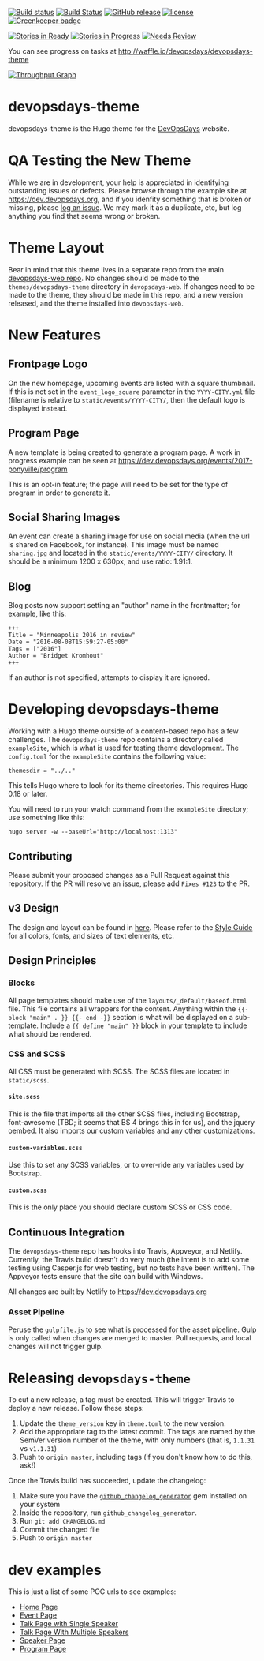 [![Build status](https://ci.appveyor.com/api/projects/status/2cemxawbx0vtrt8e/branch/master?svg=true)](https://ci.appveyor.com/project/DevOpsDays/devopsdays-theme/branch/master)
[![Build Status](https://travis-ci.org/devopsdays/devopsdays-theme.svg?branch=master)](https://travis-ci.org/devopsdays/devopsdays-theme)
[![GitHub release](https://img.shields.io/github/release/devopsdays/devopsdays-theme.svg)](https://github.com/qubyte/rubidium/releases)
[![license](https://img.shields.io/github/license/devopsdays/devopsdays-theme.svg)]()
[![Greenkeeper badge](https://badges.greenkeeper.io/devopsdays/devopsdays-theme.svg)](https://greenkeeper.io/)

[![Stories in Ready](https://badge.waffle.io/devopsdays/devopsdays-theme.svg?label=ready&title=Ready)](http://waffle.io/devopsdays/devopsdays-theme) [![Stories in Progress](https://badge.waffle.io/devopsdays/devopsdays-theme.svg?label=in%progress&title=In%20Progress)](http://waffle.io/devopsdays/devopsdays-theme) [![Needs Review](https://badge.waffle.io/devopsdays/devopsdays-theme.svg?label=needs-review&title=Needs%20Review)](http://waffle.io/devopsdays/devopsdays-theme)

You can see progress on tasks at http://waffle.io/devopsdays/devopsdays-theme

[![Throughput Graph](https://graphs.waffle.io/devopsdays/devopsdays-theme/throughput.svg)](https://waffle.io/devopsdays/devopsdays-theme/metrics)

# devopsdays-theme

devopsdays-theme is the Hugo theme for the [DevOpsDays](https://www.devopsdays.org) website.

# QA Testing the New Theme
While we are in development, your help is appreciated in identifying outstanding issues or defects. Please browse through the example site at https://dev.devopsdays.org, and if you idenfity something that is broken or missing, please [log an issue](https://github.com/devopsdays/devopsdays-theme/issues). We may mark it as a duplicate, etc, but log anything you find that seems wrong or broken.

# Theme Layout
Bear in mind that this theme lives in a separate repo from the main [devopsdays-web repo](https://github.com/devopsdays/devopsdays-web). No changes should be made to the `themes/devopsdays-theme` directory in `devopsdays-web`. If changes need to be made to the theme, they should be made in this repo, and a new version released, and the theme installed into `devopsdays-web`.

# New Features

## Frontpage Logo

On the new homepage, upcoming events are listed with a square thumbnail. If this is not set in the `event_logo_square` parameter in the `YYYY-CITY.yml` file (filename is relative to `static/events/YYYY-CITY/`, then the default logo is displayed instead.

## Program Page
A new template is being created to generate a program page. A work in progress example can be seen at https://dev.devopsdays.org/events/2017-ponyville/program

This is an opt-in feature; the page will need to be set for the type of program in order to generate it.

## Social Sharing Images
An event can create a sharing image for use on social media (when the url is shared on Facebook, for instance). This image must be named `sharing.jpg` and located in the `static/events/YYYY-CITY/` directory. It should be a minimum 1200 x 630px, and use ratio: 1.91:1.

## Blog
Blog posts now support setting an "author" name in the frontmatter; for example, like this:

```
+++
Title = "Minneapolis 2016 in review"
Date = "2016-08-08T15:59:27-05:00"
Tags = ["2016"]
Author = "Bridget Kromhout"
+++
```

If an author is not specified, attempts to display it are ignored.


# Developing devopsdays-theme
Working with a Hugo theme outside of a content-based repo has a few challenges. The `devopsdays-theme` repo contains a directory called `exampleSite`, which is what is used for testing theme development. The `config.toml` for the `exampleSite` contains the following value:

```
themesdir = "../.."
```

This tells Hugo where to look for its theme directories. This requires Hugo 0.18 or later.

You will need to run your watch command from the `exampleSite` directory; use something like this:

```
hugo server -w --baseUrl="http://localhost:1313"
```

## Contributing
Please submit your proposed changes as a Pull Request against this repository. If the PR will resolve an issue, please add `Fixes #123` to the PR.

## v3 Design
The design and layout can be found in [here](https://drive.google.com/file/d/0BzljU_vIF4BoOHhLV2Yzd2xicEk/view?usp=sharing). Please refer to the [Style Guide](https://github.com/devopsdays/devopsdays-theme/blob/master/STYLE.md) for all colors, fonts, and sizes of text elements, etc.

## Design Principles

### Blocks
All page templates should make use of the `layouts/_default/baseof.html` file. This file contains all wrappers for the content. Anything within the `{{- block "main" . }} {{- end -}}` section is what will be displayed on a sub-template. Include a `{{ define "main" }}` block in your template to include what should be rendered.

### CSS and SCSS
All CSS must be generated with SCSS. The SCSS files are located in `static/scss`.

#### `site.scss`
This is the file that imports all the other SCSS files, including Bootstrap, font-awesome (TBD; it seems that BS 4 brings this in for us), and the jquery oembed. It also imports our custom variables and any other customizations.

#### `custom-variables.scss`
Use this to set any SCSS variables, or to over-ride any variables used by Bootstrap.

#### `custom.scss`
This is the only place you should declare custom SCSS or CSS code.

## Continuous Integration
The `devopsdays-theme` repo has hooks into Travis, Appveyor, and Netlify. Currently, the Travis build doesn’t do very much (the intent is to add some testing using Casper.js for web testing, but no tests have been written). The Appveyor tests ensure that the site can build with Windows.

All changes are built by Netlify to https://dev.devopsdays.org

### Asset Pipeline
Peruse the `gulpfile.js` to see what is processed for the asset pipeline. Gulp is only called when changes are merged to master. Pull requests, and local changes will not trigger gulp.

# Releasing `devopsdays-theme`

To cut a new release, a tag must be created. This will trigger Travis to deploy a new release. Follow these steps:

1. Update the `theme_version` key in `theme.toml` to the new version.
1. Add the appropriate tag to the latest commit. The tags are named by the SemVer version number of the theme, with only numbers (that is, `1.1.31` vs `v1.1.31`)
1. Push to `origin master`, including tags (if you don't know how to do this, ask!)

Once the Travis build has succeeded, update the changelog:

1. Make sure you have the [`github_changelog_generator`](https://github.com/skywinder/github-changelog-generator) gem installed on your system
1. Inside the repository, run `github_changelog_generator`.
1. Run `git add CHANGELOG.md`
1. Commit the changed file
1. Push to `origin master`


# dev examples
This is just a list of some POC urls to see examples:
- [Home Page](https://dev.devopsdays.org/)
- [Event Page](https://dev.devopsdays.org/events/2017-ponyville/welcome/)
- [Talk Page with Single Speaker](https://dev.devopsdays.org/events/2017-hoofington/program/twilight-sparkle/)
- [Talk Page With Multiple Speakers](https://dev.devopsdays.org/events/2017-ponyville/program/rainbow-dash/)
- [Speaker Page](https://dev.devopsdays.org/events/2017-ponyville/speakers/fluttershy/)
- [Program Page](https://dev.devopsdays.org/events/2017-ponyville/program/)
